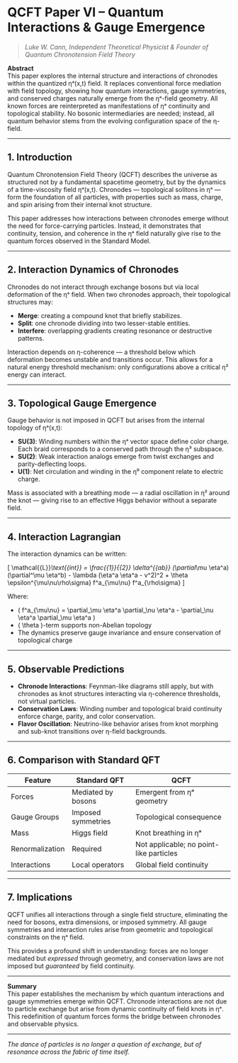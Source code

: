 # QCFT Paper VI – Quantum Interactions & Gauge Emergence

> *Luke W. Cann, Independent Theoretical Physicist & Founder of Quantum Chronotension Field Theory*


**Abstract**  
This paper explores the internal structure and interactions of chronodes within the quantized ηᵃ(x,t) field. It replaces conventional force mediation with field topology, showing how quantum interactions, gauge symmetries, and conserved charges naturally emerge from the ηᵃ-field geometry. All known forces are reinterpreted as manifestations of ηᵃ continuity and topological stability. No bosonic intermediaries are needed; instead, all quantum behavior stems from the evolving configuration space of the η-field.

---

## **1. Introduction**

Quantum Chronotension Field Theory (QCFT) describes the universe as structured not by a fundamental spacetime geometry, but by the dynamics of a time-viscosity field ηᵃ(x,t). Chronodes — topological solitons in ηᵃ — form the foundation of all particles, with properties such as mass, charge, and spin arising from their internal knot structure.

This paper addresses how interactions between chronodes emerge without the need for force-carrying particles. Instead, it demonstrates that continuity, tension, and coherence in the ηᵃ field naturally give rise to the quantum forces observed in the Standard Model.

---

## **2. Interaction Dynamics of Chronodes**

Chronodes do not interact through exchange bosons but via local deformation of the ηᵃ field. When two chronodes approach, their topological structures may:

- **Merge**: creating a compound knot that briefly stabilizes.
- **Split**: one chronode dividing into two lesser-stable entities.
- **Interfere**: overlapping gradients creating resonance or destructive patterns.

Interaction depends on η-coherence — a threshold below which deformation becomes unstable and transitions occur. This allows for a natural energy threshold mechanism: only configurations above a critical η² energy can interact.

---

## **3. Topological Gauge Emergence**

Gauge behavior is not imposed in QCFT but arises from the internal topology of ηᵃ(x,t):

- **SU(3)**: Winding numbers within the ηᵃ vector space define color charge. Each braid corresponds to a conserved path through the η³ subspace.
- **SU(2)**: Weak interaction analogs emerge from twist exchanges and parity-deflecting loops.
- **U(1)**: Net circulation and winding in the η⁰ component relate to electric charge.

Mass is associated with a breathing mode — a radial oscillation in η² around the knot — giving rise to an effective Higgs behavior without a separate field.

---

## **4. Interaction Lagrangian**

The interaction dynamics can be written:

\[
\mathcal{{L}}_\text{{int}} = \frac{{1}}{{2}} \delta^{{ab}} (\partial_\mu \eta^a)(\partial^\mu \eta^b) - \lambda (\eta^a \eta^a - v^2)^2 + \theta \epsilon^{\mu\nu\rho\sigma} f^a_{\mu\nu} f^a_{\rho\sigma}
\]

Where:

- \( f^a_{\mu\nu} = \partial_\mu \eta^a \partial_\nu \eta^a - \partial_\nu \eta^a \partial_\mu \eta^a \)
- \( \theta \)-term supports non-Abelian topology
- The dynamics preserve gauge invariance and ensure conservation of topological charge

---

## **5. Observable Predictions**

- **Chronode Interactions**: Feynman-like diagrams still apply, but with chronodes as knot structures interacting via η-coherence thresholds, not virtual particles.
- **Conservation Laws**: Winding number and topological braid continuity enforce charge, parity, and color conservation.
- **Flavor Oscillation**: Neutrino-like behavior arises from knot morphing and sub-knot transitions over η-field backgrounds.

---

## **6. Comparison with Standard QFT**

| Feature | Standard QFT | QCFT |
|--------|---------------|------|
| Forces | Mediated by bosons | Emergent from ηᵃ geometry |
| Gauge Groups | Imposed symmetries | Topological consequence |
| Mass | Higgs field | Knot breathing in ηᵃ |
| Renormalization | Required | Not applicable; no point-like particles |
| Interactions | Local operators | Global field continuity |

---

## **7. Implications**

QCFT unifies all interactions through a single field structure, eliminating the need for bosons, extra dimensions, or imposed symmetry. All gauge symmetries and interaction rules arise from geometric and topological constraints on the ηᵃ field.

This provides a profound shift in understanding: forces are no longer mediated but *expressed* through geometry, and conservation laws are not imposed but *guaranteed* by field continuity.

---

**Summary**  
This paper establishes the mechanism by which quantum interactions and gauge symmetries emerge within QCFT. Chronode interactions are not due to particle exchange but arise from dynamic continuity of field knots in ηᵃ. This redefinition of quantum forces forms the bridge between chronodes and observable physics.

---

*The dance of particles is no longer a question of exchange, but of resonance across the fabric of time itself.*
